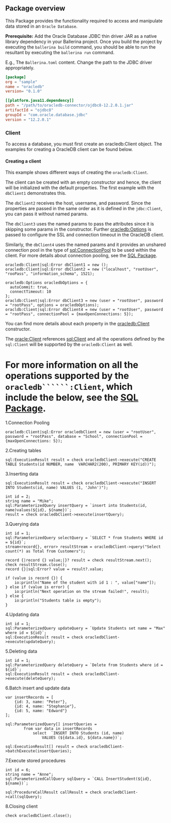 ## Package overview

This Package provides the functionality required to access and manipulate data stored in an `Oracle Database`.  

**Prerequisite:** Add the Oracle Database JDBC thin driver JAR as a native library dependency in your Ballerina project. 
Once you build the project by executing the `ballerina build` command, you should be able to run the resultant by 
executing the `ballerina run` command.

E.g., The `Ballerina.toml` content.
Change the path to the JDBC driver appropriately.

```toml
[package]
org = "sample"
name = "oracledb"
version= "0.1.0"

[[platform.java11.dependency]]
path = "/path/to/oracledb-connector/ojdbc8-12.2.0.1.jar"
artifactId = "ojdbc8"
groupId = "com.oracle.database.jdbc"
version = "12.2.0.1"
``` 

### Client
To access a database, you must first create an oracledb:Client object. 
The examples for creating a OracleDB client can be found below.

#### Creating a client
This example shows different ways of creating the `oracledb:Client`. 

The client can be created with an empty constructor and hence, the client will be initialized with the default properties. 
The first example with the `dbClient1` demonstrates this.

The `dbClient2` receives the host, username, and password. Since the properties are passed in the same order as it is defined 
in the `jdbc:Client`, you can pass it without named params.

The `dbClient3` uses the named params to pass the attributes since it is skipping some params in the constructor. 
Further [oracledb:Options](https://ballerina.io/learn/api-docs/ballerina/#/oracledb/records/Options) 
is passed to configure the SSL and connection timeout in the OracleDB client. 

Similarly, the `dbClient4` uses the named params and it provides an unshared connection pool in the type of 
[sql:ConnectionPool](https://ballerina.io/learn/api-docs/ballerina/#/sql/records/ConnectionPool) 
to be used within the client. 
For more details about connection pooling, see the [SQL Package](https://ballerina.io/learn/api-docs/ballerina/#/sql).

```ballerina
oracledb:Client|sql:Error dbClient1 = new ();
oracledb:Client|sql:Error dbClient2 = new ("localhost", "rootUser", "rooPass", "information_schema", 1521);
                              
oracledb:Options oracledbOptions = {
  autoCommit: true,
  connectTimeout: 10
};
oracldb:Client|sql:Error dbClient3 = new (user = "rootUser", password = "rootPass", options = oracledbOptions);
oracldb:Client|sql:Error dbClient4 = new (user = "rootUser", password = "rootPass", connectionPool = {maxOpenConnections: 5});
```
You can find more details about each property in the
[oracledb:Client](https://ballerina.io/learn/api-docs/ballerina/#/oracledb/clients/Client) constructor.

The [oracle:Client](https://ballerina.io/learn/api-docs/ballerina/#/oracledb/clients/Client) references [sql:Client](https://ballerina.io/learn/api-docs/ballerina/#/sql/abstractObjects/Client) and all the operations defined by the `sql:Client` will be supported by the `oracledb:Client` as well.

# For more information on all the operations supported by the `oracledb``````:Client`, which include the below, see the [SQL Package](https://ballerina.io/learn/api-docs/ballerina/#/sql).

1.Connection Pooling

``` ballerina
oracledb:Client|sql:Error oracledbClient = new (user = "rootUser", password = "rootPass", database = "School", connectionPool = {maxOpenConnections: 5});
```

2.Creating tables

``` ballerina
sql:ExecutionResult result = check oracledbClient->execute("CREATE TABLE Students(id NUMBER, name  VARCHAR2(200), PRIMARY KEY(id))");
```

3.Inserting data

``` ballerina
sql:ExecutionResult result = check oracledbClient->execute("INSERT INTO Students(id, name) VALUES (1, 'John')");

int id = 2;
string name = "Mike";
sql:ParameterizedQuery insertQuery = `insert into Students(id, name)values(${id}, ${name})`;
result = check oracledbClient->execute(insertQuery);

```

3.Querying data

``` ballerina
int id = 1;
sql:ParameterizedQuery selectQuery = `SELECT * from Students WHERE id = ${id}`;
stream<record{}, error> resultStream = oracledbClient->query("Select count(*) as Total from Customers");

record {|record {} value;|}? result = check resultStream.next();
check resultStream.close();
record {}|sql:Error? value = result?.value;

if (value is record {}) {
    io:println("Name of the student with id 1 : ", value["name"]);
} else if (value is error) {
    io:println("Next operation on the stream failed!", result);
} else {
    io:println("Students table is empty");
}
```

4.Updating data

``` ballerina
int id = 1;
sql:ParameterizedQuery updateQuery = `Update Students set name = "Max" where id = ${id}`;
sql:ExecutionResult result = check oracledbClient->execute(updateQuery);
```

5.Deleting data

``` ballerina
int id = 1;
sql:ParameterizedQuery deleteQuery = `Delete from Students where id = ${id}`;
sql:ExecutionResult result = check oracledbClient->execute(deleteQuery);
```

6.Batch insert and update data

``` ballerina
var insertRecords = [
    {id: 3, name: "Peter"},
    {id: 4, name: "Stephanie"},
    {id: 5, name: "Edward"}
];

sql:ParameterizedQuery[] insertQueries =
        from var data in insertRecords
            select  `INSERT INTO Students (id, name)
                VALUES (${data.id}, ${data.name})`;

sql:ExecutionResult[] result = check oracledbClient->batchExecute(insertQueries);
```

7.Execute stored procedures

``` ballerina
int id = 6;
string name = "Anne";
sql:ParameterizedCallQuery sqlQuery = `CALL InsertStudent(${id}, ${name})`;

sql:ProcedureCallResult callResult = check oracledbClient->call(sqlQuery);
```

8.Closing client

``` ballerina
check oracledbClient.close();
```
